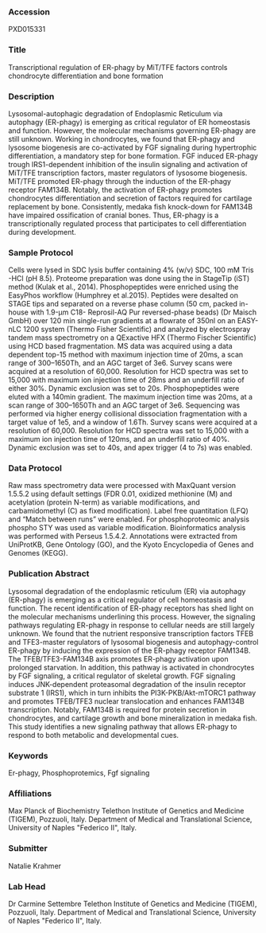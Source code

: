 ### Accession
PXD015331

### Title
Transcriptional regulation of ER-phagy by MiT/TFE factors controls chondrocyte differentiation and bone formation

### Description
Lysosomal-autophagic degradation of Endoplasmic Reticulum via autophagy (ER-phagy) is emerging as critical regulator of ER homeostasis and function. However, the molecular mechanisms governing ER-phagy are still unknown. Working in chondrocytes, we found that ER-phagy and lysosome biogenesis are co-activated by FGF signaling during hypertrophic differentiation, a mandatory step for bone formation. FGF induced ER-phagy trough IRS1-dependent inhibition of the insulin signaling and activation of MiT/TFE transcription factors, master regulators of lysosome biogenesis. MiT/TFE promoted ER-phagy through the induction of the ER-phagy receptor FAM134B. Notably, the activation of ER-phagy promotes chondrocytes differentiation and secretion of factors required for cartilage replacement by bone. Consistently, medaka fish knock-down for FAM134B have impaired ossification of cranial bones. Thus,  ER-phagy is a transcriptionally regulated process that participates to cell differentiation during development.

### Sample Protocol
Cells were lysed in SDC lysis buffer containing 4% (w/v) SDC, 100 mM Tris -HCl (pH 8.5). Proteome preparation was done using the in StageTip (iST) method (Kulak et al., 2014). Phosphopeptides were enriched using the EasyPhos  workflow (Humphrey et al.2015). Peptides were desalted on STAGE tips and separated on a reverse phase column (50 cm, packed in-house with 1.9-μm C18- Reprosil-AQ Pur reversed-phase beads) (Dr Maisch GmbH) over 120 min single-run gradients at a flowrate of 350nl on an EASY-nLC 1200 system (Thermo Fisher Scientific) and analyzed by electrospray tandem mass spectrometry on a QExactive HFX (Thermo Fischer Scientific) using HCD based fragmentation. MS data was acquired using a data dependent top-15 method with maximum injection time of 20ms, a scan range of 300–1650Th, and an AGC target of 3e6. Survey scans were acquired at a resolution of 60,000. Resolution for HCD spectra was set to 15,000 with maximum ion injection time of 28ms and an underfill ratio of either 30%. Dynamic exclusion was set to 20s. Phosphopeptides were eluted with a 140min gradient. The maximum injection time was 20ms, at a scan range of 300–1650Th and an AGC target of 3e6. Sequencing was performed via higher energy collisional dissociation fragmentation with a target value of 1e5, and a window of 1.6Th. Survey scans were acquired at a resolution of 60,000. Resolution for HCD spectra was set to 15,000 with a maximum ion injection time of 120ms, and an underfill ratio of 40%. Dynamic exclusion was set to 40s, and apex trigger (4 to 7s) was enabled.

### Data Protocol
Raw mass spectrometry data were processed with MaxQuant version 1.5.5.2 using default settings (FDR 0.01, oxidized methionine (M) and acetylation (protein N-term) as variable modifications, and carbamidomethyl (C) as fixed modification). Label free quantitation (LFQ) and “Match between runs” were enabled. For phosphoproteomic analysis phospho STY was used as variable modification. Bioinformatics analysis was performed with Perseus 1.5.4.2. Annotations were extracted from UniProtKB, Gene Ontology (GO), and the Kyoto Encyclopedia of Genes and Genomes (KEGG).

### Publication Abstract
Lysosomal degradation of the endoplasmic reticulum (ER) via autophagy (ER-phagy) is emerging as a critical regulator of cell homeostasis and function. The recent identification of ER-phagy receptors has shed light on the molecular mechanisms underlining this process. However, the signaling pathways regulating ER-phagy in response to cellular needs are still largely unknown. We found that the nutrient responsive transcription factors TFEB and TFE3-master regulators of lysosomal biogenesis and autophagy-control ER-phagy by inducing the expression of the ER-phagy receptor FAM134B. The TFEB/TFE3-FAM134B axis promotes ER-phagy activation upon prolonged starvation. In addition, this pathway is activated in chondrocytes by FGF signaling, a critical regulator of skeletal growth. FGF signaling induces JNK-dependent proteasomal degradation of the insulin receptor substrate 1 (IRS1), which in turn inhibits the PI3K-PKB/Akt-mTORC1 pathway and promotes TFEB/TFE3 nuclear translocation and enhances FAM134B transcription. Notably, FAM134B is required for protein secretion in chondrocytes, and cartilage growth and bone mineralization in medaka fish. This study identifies a new signaling pathway that allows ER-phagy to respond to both metabolic and developmental cues.

### Keywords
Er-phagy, Phosphoprotemics, Fgf signaling

### Affiliations
Max Planck of Biochemistry
Telethon Institute of Genetics and Medicine (TIGEM), Pozzuoli, Italy. Department of Medical and Translational Science, University of Naples "Federico II", Italy.

### Submitter
Natalie Krahmer

### Lab Head
Dr Carmine Settembre
Telethon Institute of Genetics and Medicine (TIGEM), Pozzuoli, Italy. Department of Medical and Translational Science, University of Naples "Federico II", Italy.



